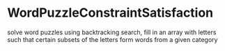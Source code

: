 # WordPuzzleConstraintSatisfaction
solve word puzzles using backtracking search, fill in an array with letters such that certain subsets of the letters form words from a given category
